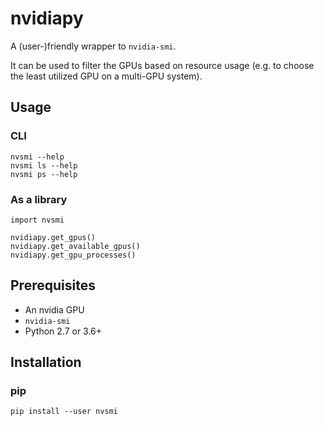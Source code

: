 # nvidiapy 

A (user-)friendly wrapper to `nvidia-smi`.

It can be used to filter the GPUs based on resource usage (e.g. to choose the least utilized GPU on a multi-GPU system).

## Usage

### CLI

```
nvsmi --help
nvsmi ls --help
nvsmi ps --help
```

### As a library

```
import nvsmi

nvidiapy.get_gpus()
nvidiapy.get_available_gpus()
nvidiapy.get_gpu_processes()
```

## Prerequisites

- An nvidia GPU
- `nvidia-smi`
- Python 2.7 or 3.6+

## Installation

### pip

```
pip install --user nvsmi
```
